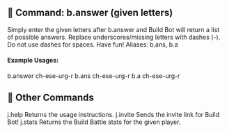 ## 🦆 Command: b.answer (given letters)
Simply enter the given letters after b.answer and Build Bot will return a list of possible answers. 
Replace underscores/missing letters with dashes (-). Do not use dashes for spaces. Have fun! 
Aliases: b.ans, b.a

#### Example Usages:
b.answer ch-ese-urg-r
b.ans ch-ese-urg-r
b.a ch-ese-urg-r

## 🏡 Other Commands
j.help Returns the usage instructions.
j.invite Sends the invite link for Build Bot!
j.stats	Returns the Build Battle stats for the given player.
